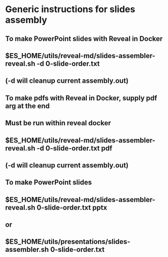 # Generic instructions for slides assembly

## To make PowerPoint slides with Reveal in Docker
##       $ES_HOME/utils/reveal-md/slides-assembler-reveal.sh -d 0-slide-order.txt
## (-d will cleanup  current assembly.out)

## To make pdfs with Reveal in Docker, supply pdf arg at the end
## Must be run within reveal docker
##       $ES_HOME/utils/reveal-md/slides-assembler-reveal.sh -d 0-slide-order.txt  pdf
## (-d will cleanup  current assembly.out)

## To make PowerPoint slides 
##       $ES_HOME/utils/reveal-md/slides-assembler-reveal.sh   0-slide-order.txt   pptx
## or 
##       $ES_HOME/utils/presentations/slides-assembler.sh 0-slide-order.txt
